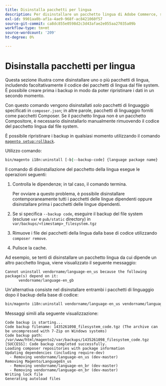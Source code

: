 ```yaml
---
title: Disinstalla pacchetti per lingua
description: Per disinstallare un pacchetto lingua di Adobe Commerce, segui la procedura riportata di seguito.
exl-id: 9901aa0b-af1a-4ae9-968f-ac8421060f57
source-git-commit: ca8dc855e0598d2c3d43afae2e055aa27035a09b
workflow-type: tm+mt
source-wordcount: '209'
ht-degree: 0%

---
```


# Disinstalla pacchetti per lingua

Questa sezione illustra come disinstallare uno o più pacchetti di lingua, includendo facoltativamente il codice dei pacchetti di lingua dal file system. È possibile creare prima i backup in modo da poter ripristinare i dati in un secondo momento.

Con questo comando vengono disinstallati *solo* pacchetti di linguaggio specificati in `composer.json`; in altre parole, pacchetti di linguaggio forniti come pacchetti Composer. Se il pacchetto lingua non è un pacchetto Compositore, è necessario disinstallarlo manualmente rimuovendo il codice del pacchetto lingua dal file system.

È possibile ripristinare i backup in qualsiasi momento utilizzando il comando [`magento setup:rollback`](uninstall-modules.md#roll-back-the-file-system-database-or-media-files).

Utilizzo comando:

```bash
bin/magento i18n:uninstall [-b|--backup-code] {language package name} ... {language package name}
```

Il comando di disinstallazione del pacchetto della lingua esegue le operazioni seguenti:

1. Controlla le dipendenze; in tal caso, il comando termina.

   Per ovviare a questo problema, è possibile disinstallare contemporaneamente tutti i pacchetti delle lingue dipendenti oppure disinstallare prima i pacchetti delle lingue dipendenti.

1. Se si specifica `--backup code`, eseguire il backup del file system (escluse `var` e `pub/static` directory) in `var/backups/<timestamp>_filesystem.tgz`
1. Rimuove i file dei pacchetti della lingua dalla base di codice utilizzando `composer remove`.
1. Pulisce la cache.

Ad esempio, se tenti di disinstallare un pacchetto lingua da cui dipende un altro pacchetto lingua, viene visualizzato il seguente messaggio:

```
Cannot uninstall vendorname/language-en_us because the following package(s) depend on it:
      vendorname/language-en_gb
```

Un&#39;alternativa consiste nel disinstallare entrambi i pacchetti di linguaggio dopo il backup della base di codice:

```bash
bin/magento i18n:uninstall vendorname/language-en_us vendorname/language-en_gb --backup-code
```

Messaggi simili alla seguente visualizzazione:

```
Code backup is starting...
Code backup filename: 1435261098_filesystem_code.tgz (The archive can be uncompressed with 7-Zip on Windows systems)
Code backup path: /var/www/html/magento2/var/backups/1435261098_filesystem_code.tgz
[SUCCESS]: Code backup completed successfully.
Loading composer repositories with package information
Updating dependencies (including require-dev)
  - Removing vendorname/language-en_us (dev-master)
Removing Magento/LanguageEn_us
  - Removing vendorname/language-en_br (dev-master)
  - Removing vendorname/language-en_br (dev-master)
Writing lock file
Generating autoload files
```
